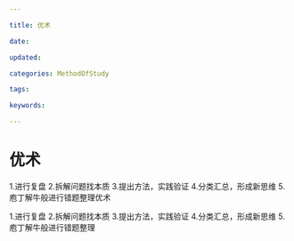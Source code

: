 ```yaml
---

title: 优术

date: 

updated: 

categories: MethodOfStudy

tags: 

keywords: 

---
```

# 优术

1.进行复盘
2.拆解问题找本质
3.提出方法，实践验证
4.分类汇总，形成新思维
5.庖丁解牛般进行错题整理优术

1.进行复盘
2.拆解问题找本质
3.提出方法，实践验证
4.分类汇总，形成新思维
5.庖丁解牛般进行错题整理